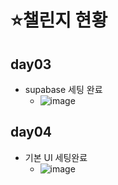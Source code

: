 # ⭐챌린지 현황
## day03 
- supabase 세팅 완료
  - ![image](https://github.com/user-attachments/assets/8462d427-5eae-4d7a-973c-f6e901e5b38d)

## day04
- 기본 UI 세팅완료
  - ![image](https://github.com/user-attachments/assets/e291344c-f788-4dc7-892a-4c2e90b74470)
